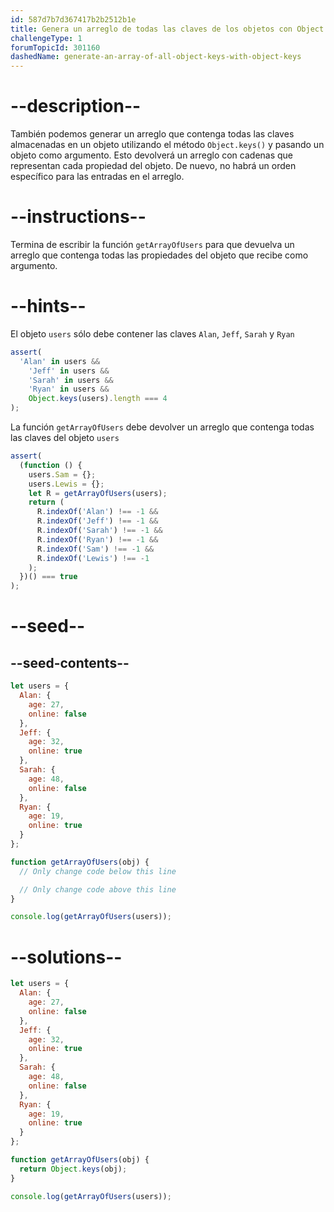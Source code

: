 ```yaml
---
id: 587d7b7d367417b2b2512b1e
title: Genera un arreglo de todas las claves de los objetos con Object.keys()
challengeType: 1
forumTopicId: 301160
dashedName: generate-an-array-of-all-object-keys-with-object-keys
---
```


# --description--

También podemos generar un arreglo que contenga todas las claves almacenadas en un objeto utilizando el método `Object.keys()` y pasando un objeto como argumento. Esto devolverá un arreglo con cadenas que representan cada propiedad del objeto. De nuevo, no habrá un orden específico para las entradas en el arreglo.

# --instructions--

Termina de escribir la función `getArrayOfUsers` para que devuelva un arreglo que contenga todas las propiedades del objeto que recibe como argumento.

# --hints--

El objeto `users` sólo debe contener las claves `Alan`, `Jeff`, `Sarah` y `Ryan`

```js
assert(
  'Alan' in users &&
    'Jeff' in users &&
    'Sarah' in users &&
    'Ryan' in users &&
    Object.keys(users).length === 4
);
```

La función `getArrayOfUsers` debe devolver un arreglo que contenga todas las claves del objeto `users`

```js
assert(
  (function () {
    users.Sam = {};
    users.Lewis = {};
    let R = getArrayOfUsers(users);
    return (
      R.indexOf('Alan') !== -1 &&
      R.indexOf('Jeff') !== -1 &&
      R.indexOf('Sarah') !== -1 &&
      R.indexOf('Ryan') !== -1 &&
      R.indexOf('Sam') !== -1 &&
      R.indexOf('Lewis') !== -1
    );
  })() === true
);
```

# --seed--

## --seed-contents--

```js
let users = {
  Alan: {
    age: 27,
    online: false
  },
  Jeff: {
    age: 32,
    online: true
  },
  Sarah: {
    age: 48,
    online: false
  },
  Ryan: {
    age: 19,
    online: true
  }
};

function getArrayOfUsers(obj) {
  // Only change code below this line

  // Only change code above this line
}

console.log(getArrayOfUsers(users));
```

# --solutions--

```js
let users = {
  Alan: {
    age: 27,
    online: false
  },
  Jeff: {
    age: 32,
    online: true
  },
  Sarah: {
    age: 48,
    online: false
  },
  Ryan: {
    age: 19,
    online: true
  }
};

function getArrayOfUsers(obj) {
  return Object.keys(obj);
}

console.log(getArrayOfUsers(users));
```

